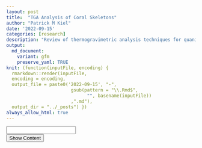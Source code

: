 ```yaml
---
layout: post
title:  "TGA Analysis of Coral Skeletons"
author: "Patrick M Kiel"
date: '2022-09-15'
categories: [research]
description: "Review of thermogravimetric analysis techniques for quanitative comparisons of coral skeletal properties."
output:
  md_document:
    variant: gfm
    preserve_yaml: TRUE
knit: (function(inputFile, encoding) {
  rmarkdown::render(inputFile, 
  encoding = encoding, 
  output_file = paste0('2022-09-15', "-",
                        gsub(pattern = "\\.Rmd$",
                              "", basename(inputFile))
                        ,".md"), 
  output_dir = "../_posts") })
always_allow_html: true
---
```


<script type="text/javascript">

window.onload = function() {
    //query string in the password
    const urlParams = new URLSearchParams(window.location.search);
    const pass = urlParams.get('pass')
    document.getElementById("password").value = pass;
};

function verify() {
  <!-- set the password here -->
  if (document.getElementById('password').value === 'tga') {
    document.getElementById('HIDDENDIV').classList.remove("hidden"); 
    document.getElementById('credentials').classList.add("hidden"); // Hide the div containing the credentials
  } else {
    alert('Invalid Password! You cannot view this content.');
    password.setSelectionRange(0, password.value.length);
  }
  return false;
}
</script>
<style type="text/css">
/*Change content Display */
.hidden {
  display: none;
}
img {
    max-width: 90%;
    margin: 0 auto;
}
</style>
<!-- The password box -->

<div id="credentials">

<input type="text" id="password" onkeydown="if (event.keyCode == 13) verify()" />
<br/>
<input id="button" type="button" value="Show Content" onclick="verify()" />

</div>

<!-- The content we want to show after password -->

<div id="HIDDENDIV" class="hidden" markdown="1">

<!-- Place all chunks, text, etc here as you would a normal RMarkdown document -->

# Overview

Thermogravimetric analysis (TGA) is a quantitative materials technique
that linearly heats a sample and simultaneously measures its mass as the
sample degrades. By looking at the percent decomposition over discrete
regions, we can characterize the coral sample’s fractional constituents.
The heating occurs in an inert environment (N<sub>2</sub> gas) to avoid
sample oxidation.

For analysis, we can use the first derivative of the TGA curve (called
the DTG curve) to identify the start, peak, and end temperatures for
each respective region. Then, we can integrate between the start and end
temperatures to calculate the percent degradation. For example, an
aragonite coral skeleton may have two peaks: decomposition of the
intracrystaline organics at approximately and the decomposition of
CaCO<sub>3</sub> to CaO and CO<sub>2</sub> at approximately 600-800°C
(Fig 1.).

<h5>
Figure 1. Example TGA and DTG Curve
</h5>

<img src="/notebook/images/tgaAnalysis/example-TGA-1.png" width="90%" style="display: block; margin: auto;" />

In this document, I review the current coral TGA literature, describe
the samples I have tested thus far and the proposed analysis
methodology, and begin to analyze my initial results.

# Literature Review

There are a handful of publications which have used TGA to analyze coral
skeletons grown or collected under acidified environments. The most
interesting ones in my opinion are Coronado *et al.* 2019, Moynihan *et
al.* 2021, and Prada *et al.* 2021 for their use of the method and the
findings they present. A complete list of references I draw upon is
included below.

### Coronado *et al.* 2019

This paper sought to disentangle the biological effects on calcification
to make corals a more reliable paleoclimate proxy (i.e. better their
understand vital effects). They cultured *Stylophora pistillata* under
pH 8.2, 7.6, and 7.3 and found differences in the aragonite precipitated
by the corals under these treatments due to the increased amount of
intracrystalline organic matrix and water content as measured by TGA.

They heated at a rate of 10°C/min to 1000°C, but limited their analysis
to discrete regions from ambient to 520°C, focusing mainly on the
decomposition of water from ambient to 275°C and bulk organic matrix, OH
groups, and possible ACC from 275-520°C (Table 1). There was no clear
pattern for water, but for the 275-520°C group there was a lineal
increase across treatments(Fig. 2).

<table class=" lightable-classic" style="font-family: &quot;Arial Narrow&quot;, &quot;Source Sans Pro&quot;, sans-serif; margin-left: auto; margin-right: auto;">
<caption>
Table 1: Coronado et al. 2019 analysis Regions
</caption>
<thead>
<tr>
<th style="text-align:center;font-weight: bold;">
Temperature
</th>
<th style="text-align:center;font-weight: bold;">
Name
</th>
<th style="text-align:center;font-weight: bold;">
Reasoning
</th>
</tr>
</thead>
<tbody>
<tr>
<td style="text-align:center;">
20-150
</td>
<td style="text-align:center;">
Nonstructural water
</td>
<td style="text-align:center;">
evaporation of nonstructural water molecules
</td>
</tr>
<tr>
<td style="text-align:center;">
150-210
</td>
<td style="text-align:center;">
Structural Water
</td>
<td style="text-align:center;">
</td>
</tr>
<tr>
<td style="text-align:center;">
210-275
</td>
<td style="text-align:center;">
</td>
<td style="text-align:center;">
</td>
</tr>
<tr>
<td style="text-align:center;">
275-300
</td>
<td style="text-align:center;">
</td>
<td style="text-align:center;">
</td>
</tr>
<tr>
<td style="text-align:center;">
300-330
</td>
<td style="text-align:center;">
ACC
</td>
<td style="text-align:center;">
crystallization of ACC, which occurs \~ 316
</td>
</tr>
<tr>
<td style="text-align:center;">
330-411
</td>
<td style="text-align:center;">
</td>
<td style="text-align:center;">
</td>
</tr>
<tr>
<td style="text-align:center;">
411-440
</td>
<td style="text-align:center;">
</td>
<td style="text-align:center;">
transformation of aragonite to calcite, which occurs \~418
</td>
</tr>
<tr>
<td style="text-align:center;">
440-520
</td>
<td style="text-align:center;">
</td>
<td style="text-align:center;">
</td>
</tr>
<tr>
<td style="text-align:center;">
20-275
</td>
<td style="text-align:center;">
H2O
</td>
<td style="text-align:center;">
Integrates over all nonstructural water
</td>
</tr>
<tr>
<td style="text-align:center;">
275-520
</td>
<td style="text-align:center;">
OM-OH-ACC
</td>
<td style="text-align:center;">
captures all organic matrix, structural water, and ACC crystallization
</td>
</tr>
</tbody>
</table>
<h5>
Figure 2. TGA Results from Coronado et al. 2019
</h5>

![](/notebook/images/tgaAnalysis/Coronado2019Results.png)<!-- -->

### Moynihan *et al.* 2021

This paper looked at *Porites* coral cores collected from Thailand,
Singapore, and Taiwan and correlated micro-mechanical properties with
environmental conditions. They found that corals from low salinity and
high sedimentation environments (large freshwater influx) had higher
organic content and increased embrittlement.

Their analysis looked at TGA from 20-500°C, which was achieved by
heating to a 200C isotherm for 5 minutes followed by a 10°C/min ramp to
400°C and then followed by a 20°C/min ramp to 500°C. They used the DTG
curve to identify the temperature of maximum weight loss change (Tmax)
and then defined three regions to determine percent change: 175 to
225°C, Tmax-50 - Tmax+50°C, and Tmax+50 to 500°C. They measured
micro-mechanical properties with an nanoindentation test.

<h5>
Figure 3. Regression of micro-mechanical properties and TGA, Moynihan et
al. 2019
</h5>

![](/notebook/images/tgaAnalysis/Moynihan2021.png)<!-- -->

### Prada *et al.* 2021

This paper looked at four populations of naturally occurring reefs in
Papa New Guinea, two located by a CO<sub>2</sub> seep and two nearby
control sites. They measured 32 samples in total (10 for each control
and seep site at Dobu and 6 for each site at Upa Upasina). Their
analysis looked at TGA from 20-600°C at 10°C/min incremeents with a
120°C istotherm for 5 minutes to stabalize the removal of adsorbed
water. They then focussed their analysis on the region from 125-250°C
(structured water molecules) and 250-470°C (organix matrix).

They only found significant differences between sites in intraskeletal
strucutred water and intraskeletal OM at Upa Upasina, suggesting that
differences may not be solely environmentally controlled and their may
be physiological control of these parameters which are different between
different populations. Though further evidence to support this claim is
not presented here.

<h5>
Figure 4. TGA Results from Prada et al. 2021
</h5>

![](/notebook/images/tgaAnalysis/Prada2021.png)<!-- -->

## Takeaways

Each of these papers analyzed TGA data slightly differently. However,
there is general agreement in the organic matrix limits (250-470°C) and
the structural water limits (150-225°C). There is potentially other
regions of interest too including the crystallization of ACC (300-330°C,
\~316°C) and the monotropic transformation of aragonite to calcite
(411-440°C, \~418°C). See section below where I propose the analysis I
will undertake.

## References

1.  Coronado, I., Fine, M., Bosellini, F. R. & Stolarski, J. Impact of
    ocean acidification on crystallographic vital effect of the coral
    skeleton. Nat. Commun. 10, 1–9 (2019).
2.  Cuif, J. P., Dauphin, Y. Y., Doucet, J., Salome, M. & Susini, J.
    XANES mapping of organic sulfate in three scleractinian coral
    skeletons. Geochim. Cosmochim. Acta 67, 75–83 (2003).
3.  Cuif, J. P. et al. Fine-scale growth patterns in coral skeletons:
    Biochemical control over crystallization of aragonite fibres and
    assessment of early diagenesis. Geol. Soc. Spec. Publ. 303, 87–96
    (2008).
4.  Cuif, J. P., Dauphin, Y., Berthet, P. & Jegoudez, J. Associated
    water and organic compounds in coral skeletons: Quantitative
    thermogravimetry coupled to infrared absorption spectrometry.
    Geochemistry, Geophys. Geosystems 5, 1–9 (2004).
5.  Dauphin, Y., Cuif, J. P. & Massard, P. Persistent organic components
    in heated coral aragonitic skeletons-Implications for
    palaeoenvironmental reconstructions. Chem. Geol. 231, 26–37 (2006).
6.  Falini, G. et al. Control of aragonite deposition in colonial corals
    by intra-skeletal macromolecules. J. Struct. Biol. 183, 226–238
    (2013).
7.  Goffredo, S. et al. Biomineralization control related to population
    density under ocean acidification. Nat. Clim. Chang. 4, 593–597
    (2014).
8.  Moynihan, M. A. et al. Environmental impact on the mechanical
    properties of Porites spp. corals. Coral Reefs 40, 701–717 (2021).
9.  Pasquini, L. et al. Isotropic microscale mechanical properties of
    coral skeletons. J. R. Soc. Interface 12, 1–9 (2015).
10. Prada, F. et al. Coral micro- and macro-morphological skeletal
    properties in response to life-long acclimatization at CO2 vents in
    Papua New Guinea. Sci. Rep. 11, 1–10 (2021).
11. Reggi, M. et al. Biomineralization in mediterranean corals: The role
    of the intraskeletal organic matrix. Cryst. Growth Des. 14,
    4310–4320 (2014).
12. Schmidt, M. P., Ilott, A. J., Phillips, B. L. & Reeder, R. J.
    Structural changes upon dehydration of amorphous calcium carbonate.
    Cryst. Growth Des. 14, 938–951 (2014).
13. Stolarski, J. & Mazur, M. Nanostructure of biogenic versus abiogenic
    calcium carbonate crystals. Acta Palaeontol. Pol. 50, 847–865
    (2005).

# Samples

The corals for this first batch of analysis come from Allyson Demerlis’s
recent project where she investigated gene expression during a rapid
bleaching experiment of 3 *Acropora cervicornis* genotypes. Some of the
corals underwent a thermal stress-hardening treatment where the corals
were exposed to a daily variable temperature which is believed to
increase a coral’s bleaching resilience. The corals exposed to the high
temperatures (36°C) had high amounts of mortality and I took these
skeletons to analyze.

<h5>
Figure 5. Calcification data from Allyson Demerlis’s project
</h5>

<img src="/notebook/images/tgaAnalysis/allysonStressHardening-1.png" width="90%" style="display: block; margin: auto;" />

There was a significant effect of the coral genotype (F=23.27,
p=7.78e-6), but no observed effect of stress hardening treatment on
calcification rates (F=0.91, p=0.352). Following post-hoc testing, the
significant genotype effect was driven by genotype MB-B which had much
higher rates than BC-8B and SI-C which had similar calcification rates.

Thus, we are conducting these tests with a special focus on genotype
MB-B to see if its faster calcification rate results in any observable
differences in skeletal properties.

# Proposed Analysis

With the reviewed literature above, I synthesized the analysis I plan to
conduct with the goals of 1) automating the analysis; 2) characterizing
the structural water, organic matrix, ACC, aragonite to calcite, and
calcium carbonate regions; and 3) analyzing if there are any propertie
conserved among genotypes.

## Programatic Analysis

The first way I will analyze will be to find inflection points of the
DTG curve to identify the start, peak, and stop of the organc matrix
region between 240 and 450°C and the calcium carbonate region between
450 and 850°C. I first calculate the second derivative of the TGA curve
and identify all points of inflection (f’’ goes from positive to
negative). In theory there should only be three points of inflection
denoting the start, peak, and stop of the DTG curve. However, due to
noise within the data, there is often instances where there is five or
more points of inflection. To counteract that, I also run a cumulative
minimum function to find the minimum of the DTG curve which corresponds
to the peak. I then find the 3 values within the returned point of
inflection which center around the peak.

Here is an example. My inflection function returns the values
12,10,7,6,9,10,12. And the cummin function returns the value 6. I center
this around the inflection point and extract 7,6, and 9.

This removes the observed noise and when graphed below, you can see that
the extract points correspond with the inflection points you can
visualize.

The other ways I will analyze the data will be over discrete intervals
including,

1.  Non structural water (40-150)
2.  Structural water (125-250)
3.  Total water (40-250)
4.  Organic matrix (250-470)
5.  Crystallization of ACC (300-330)
6.  Aragonite to Calcite Transformation (411-440)
7.  Organic Matrix + ACC + OH Groups (275-520)
8.  CaCO3 (600-800)

# Initial Results

\[\[1\]\]
<img src="/notebook/images/tgaAnalysis/TGA-Analysis-1.png" width="90%" style="display: block; margin: auto;" />
\[\[2\]\]
<img src="/notebook/images/tgaAnalysis/TGA-Analysis-2.png" width="90%" style="display: block; margin: auto;" />
\[\[3\]\]
<img src="/notebook/images/tgaAnalysis/TGA-Analysis-3.png" width="90%" style="display: block; margin: auto;" />
\[\[4\]\]
<img src="/notebook/images/tgaAnalysis/TGA-Analysis-4.png" width="90%" style="display: block; margin: auto;" />
\[\[5\]\]
<img src="/notebook/images/tgaAnalysis/TGA-Analysis-5.png" width="90%" style="display: block; margin: auto;" />
\[\[6\]\]
<img src="/notebook/images/tgaAnalysis/TGA-Analysis-6.png" width="90%" style="display: block; margin: auto;" />
\[\[7\]\]
<img src="/notebook/images/tgaAnalysis/TGA-Analysis-7.png" width="90%" style="display: block; margin: auto;" />
<table>
<caption>
Table 2: Batch 1 Results
</caption>
<thead>
<tr>
<th style="text-align:center;">
sample
</th>
<th style="text-align:center;">
region
</th>
<th style="text-align:center;">
start
</th>
<th style="text-align:center;">
peak
</th>
<th style="text-align:center;">
stop
</th>
<th style="text-align:center;">
loss
</th>
</tr>
</thead>
<tbody>
<tr>
<td style="text-align:center;">
149
</td>
<td style="text-align:center;">
caco3
</td>
<td style="text-align:center;">
489.67
</td>
<td style="text-align:center;">
736.54
</td>
<td style="text-align:center;">
783.31
</td>
<td style="text-align:center;">
41.623
</td>
</tr>
<tr>
<td style="text-align:center;">
15
</td>
<td style="text-align:center;">
caco3
</td>
<td style="text-align:center;">
483.64
</td>
<td style="text-align:center;">
727.17
</td>
<td style="text-align:center;">
828.90
</td>
<td style="text-align:center;">
42.146
</td>
</tr>
<tr>
<td style="text-align:center;">
23
</td>
<td style="text-align:center;">
caco3
</td>
<td style="text-align:center;">
474.82
</td>
<td style="text-align:center;">
736.70
</td>
<td style="text-align:center;">
813.37
</td>
<td style="text-align:center;">
39.913
</td>
</tr>
<tr>
<td style="text-align:center;">
35
</td>
<td style="text-align:center;">
caco3
</td>
<td style="text-align:center;">
492.03
</td>
<td style="text-align:center;">
738.92
</td>
<td style="text-align:center;">
787.37
</td>
<td style="text-align:center;">
41.630
</td>
</tr>
<tr>
<td style="text-align:center;">
58
</td>
<td style="text-align:center;">
caco3
</td>
<td style="text-align:center;">
482.51
</td>
<td style="text-align:center;">
736.05
</td>
<td style="text-align:center;">
781.15
</td>
<td style="text-align:center;">
41.728
</td>
</tr>
<tr>
<td style="text-align:center;">
67
</td>
<td style="text-align:center;">
caco3
</td>
<td style="text-align:center;">
488.29
</td>
<td style="text-align:center;">
718.48
</td>
<td style="text-align:center;">
768.58
</td>
<td style="text-align:center;">
41.672
</td>
</tr>
<tr>
<td style="text-align:center;">
88
</td>
<td style="text-align:center;">
caco3
</td>
<td style="text-align:center;">
485.81
</td>
<td style="text-align:center;">
729.35
</td>
<td style="text-align:center;">
776.11
</td>
<td style="text-align:center;">
41.586
</td>
</tr>
<tr>
<td style="text-align:center;">
149
</td>
<td style="text-align:center;">
organics
</td>
<td style="text-align:center;">
247.95
</td>
<td style="text-align:center;">
299.61
</td>
<td style="text-align:center;">
376.28
</td>
<td style="text-align:center;">
1.865
</td>
</tr>
<tr>
<td style="text-align:center;">
15
</td>
<td style="text-align:center;">
organics
</td>
<td style="text-align:center;">
253.59
</td>
<td style="text-align:center;">
303.58
</td>
<td style="text-align:center;">
381.91
</td>
<td style="text-align:center;">
1.780
</td>
</tr>
<tr>
<td style="text-align:center;">
23
</td>
<td style="text-align:center;">
organics
</td>
<td style="text-align:center;">
253.12
</td>
<td style="text-align:center;">
298.10
</td>
<td style="text-align:center;">
369.77
</td>
<td style="text-align:center;">
1.786
</td>
</tr>
<tr>
<td style="text-align:center;">
35
</td>
<td style="text-align:center;">
organics
</td>
<td style="text-align:center;">
255.31
</td>
<td style="text-align:center;">
300.30
</td>
<td style="text-align:center;">
378.63
</td>
<td style="text-align:center;">
1.789
</td>
</tr>
<tr>
<td style="text-align:center;">
58
</td>
<td style="text-align:center;">
organics
</td>
<td style="text-align:center;">
252.46
</td>
<td style="text-align:center;">
302.45
</td>
<td style="text-align:center;">
379.12
</td>
<td style="text-align:center;">
1.827
</td>
</tr>
<tr>
<td style="text-align:center;">
67
</td>
<td style="text-align:center;">
organics
</td>
<td style="text-align:center;">
249.91
</td>
<td style="text-align:center;">
299.89
</td>
<td style="text-align:center;">
368.22
</td>
<td style="text-align:center;">
1.826
</td>
</tr>
<tr>
<td style="text-align:center;">
88
</td>
<td style="text-align:center;">
organics
</td>
<td style="text-align:center;">
264.10
</td>
<td style="text-align:center;">
299.09
</td>
<td style="text-align:center;">
365.75
</td>
<td style="text-align:center;">
1.638
</td>
</tr>
</tbody>
</table>

# Stats

<h5>
Figure 6. Genotype Specific Percent Loss
</h5>

<img src="/notebook/images/tgaAnalysis/genotypeStats-1.png" width="90%" style="display: block; margin: auto;" />
The organics figure looks like MB-B has a slight difference, but looking
at the y axis its median is only 4% less than the median of the other
two genotypes and currently not showing significant genotype differences
(F=2.027, p=0.247).

</div>
